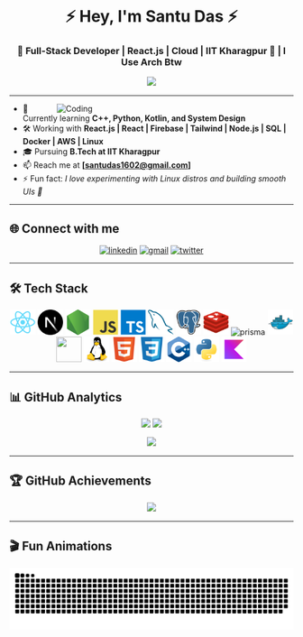 <h1 align="center">⚡ Hey, I'm Santu Das ⚡</h1>
<h3 align="center">🚀 Full-Stack Developer | React.js | Cloud | IIT Kharagpur 🚀 | I Use Arch Btw </h3>

<p align="center">
  <img src="https://readme-typing-svg.herokuapp.com?size=24&color=36BCF7&center=true&vCenter=true&width=700&lines=💻+Full-Stack+%26+App+Developer;⚡+Linux+%26+Cloud+Enthusiast;🎯+Data+Structures+%26+Algorithms+Learner;🎓+Student+at+IIT+Kharagpur" />
</p>

---

<img align="right" alt="Coding" width="420" src="https://media.giphy.com/media/qgQUggAC3Pfv687qPC/giphy.gif">

- 🌱 Currently learning **C++, Python, Kotlin, and System Design**  
- 🛠️ Working with **React.js | React | Firebase | Tailwind | Node.js | SQL | Docker | AWS | Linux**  
- 🎓 Pursuing **B.Tech at IIT Kharagpur**  
- 📫 Reach me at **[santudas1602@gmail.com]**  
- ⚡ Fun fact: *I love experimenting with Linux distros and building smooth UIs 🤩*  

---

## 🌐 Connect with me  
<p align="center">
<a href="https://linkedin.com/in/santudas" target="blank"><img src="https://cdn-icons-png.flaticon.com/512/174/174857.png" alt="linkedin" height="40"/></a>
<a href="mailto:santudas1602@gmail.com"><img src="https://cdn-icons-png.flaticon.com/512/732/732200.png" alt="gmail" height="40"/></a>
<a href="https://twitter.com/YOUR-TWITTER" target="blank"><img src="https://cdn-icons-png.flaticon.com/512/733/733579.png" alt="twitter" height="40"/></a>
</p>

---

## 🛠️ Tech Stack  
<p align="center">
  <!-- Core -->
  <img src="https://raw.githubusercontent.com/devicons/devicon/master/icons/react/react-original.svg" width="45" height="45"/>
  <img src="https://raw.githubusercontent.com/devicons/devicon/master/icons/nextjs/nextjs-original.svg" width="45" height="45"/>
  <img src="https://raw.githubusercontent.com/devicons/devicon/master/icons/nodejs/nodejs-original.svg" width="45" height="45"/>
  <img src="https://raw.githubusercontent.com/devicons/devicon/master/icons/javascript/javascript-original.svg" width="45" height="45"/>
  <img src="https://raw.githubusercontent.com/devicons/devicon/master/icons/typescript/typescript-original.svg" width="45" height="45"/>
  
  <!-- Database -->
  <img src="https://raw.githubusercontent.com/devicons/devicon/master/icons/mysql/mysql-original.svg" width="45" height="45"/>
  <img src="https://raw.githubusercontent.com/devicons/devicon/master/icons/postgresql/postgresql-original.svg" width="45" height="45"/>
  <img src="https://raw.githubusercontent.com/devicons/devicon/master/icons/redis/redis-original.svg" width="45" height="45"/>
  <img src="https://avatars.githubusercontent.com/u/17219288?s=200&v=4" width="45" height="45" alt="prisma"/>
  
  <!-- DevOps / Cloud -->
  <img src="https://raw.githubusercontent.com/devicons/devicon/master/icons/docker/docker-original.svg" width="45" height="45"/>
  <img src="https://cdn.worldvectorlogo.com/logos/aws-2.svg" width="45" height="45"/>
  <img src="https://raw.githubusercontent.com/devicons/devicon/master/icons/linux/linux-original.svg" width="45" height="45"/>
  
  <!-- Extras -->
  <img src="https://raw.githubusercontent.com/devicons/devicon/master/icons/html5/html5-original.svg" width="45" height="45"/>
  <img src="https://raw.githubusercontent.com/devicons/devicon/master/icons/css3/css3-original.svg" width="45" height="45"/>
  <img src="https://raw.githubusercontent.com/devicons/devicon/master/icons/cplusplus/cplusplus-original.svg" width="45" height="45"/>
  <img src="https://raw.githubusercontent.com/devicons/devicon/master/icons/python/python-original.svg" width="45" height="45"/>
  <img src="https://raw.githubusercontent.com/devicons/devicon/master/icons/kotlin/kotlin-original.svg" width="45" height="45"/>
</p>

---

## 📊 GitHub Analytics  
<p align="center">
  <img src="https://github-readme-stats.vercel.app/api?username=YOURUSERNAME&show_icons=true&theme=tokyonight" height="180"/>
  <img src="https://github-readme-streak-stats.herokuapp.com/?user=YOURUSERNAME&theme=tokyonight" height="180"/>
</p>

<p align="center">
  <img src="https://github-readme-stats.vercel.app/api/top-langs/?username=YOURUSERNAME&layout=compact&theme=tokyonight" height="180"/>
</p>

---

## 🏆 GitHub Achievements  
<p align="center">
  <img src="https://github-profile-trophy.vercel.app/?username=YOURUSERNAME&theme=radical&margin-w=15&margin-h=15"/>
</p>

---

## 🎬 Fun Animations  
<p align="center">
  <img src="https://raw.githubusercontent.com/Platane/snk/output/github-contribution-grid-snake.svg" alt="snake animation"/>
</p>
